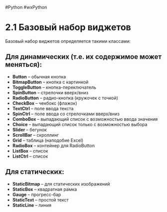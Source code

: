 #Python #wxPython

# 2.1 Базовый набор виджетов

Базовый набор виджетов определяется такими классами:

## Для динамических (т.е. их содержимое может меняться):

- **Button** – обычная кнопка
- **BitmapButton** – кнопка с картинкой
- **ToggleButton** – кнопка-переключатель
- **SpinButton** – стрелочки вверх/вниз
- **RadioButton** – радио-кнопка (кружочек с точкой)
- **CheckBox** – чекбокс (флажок)
- **TextCtrl** – поле ввода текста
- **SpinCtrl** – поле ввода со стрелочками вверх/вниз
- **ComboBox** – выпадающий список с возможностью ввода значения
- **Choice** – выпадающий список только с возможностью выбора
- **Slider** – бегунок
- **ScrollBar** – скроллинг
- **Grid** – таблица (наподобие Excel)
- **RadioBox** – контейнер для RadioButton
- **ListBox** – список
- **ListCtrl** – список

## Для статических:

- **StaticBitmap** – для статических изображений
- **StaticBox** – квадратная рамка
- **Gauge** – прогресс-бар
- **StaticText** – простой текст
- **StaticLine** – линия

